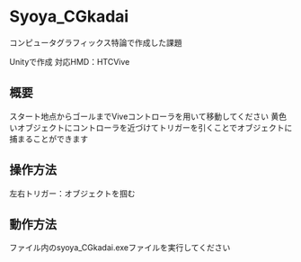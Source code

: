 # Syoya_CGkadai
コンピュータグラフィックス特論で作成した課題

Unityで作成
対応HMD：HTCVive

## 概要

スタート地点からゴールまでViveコントローラを用いて移動してください
黄色いオブジェクトにコントローラを近づけてトリガーを引くことでオブジェクトに捕まることができます

## 操作方法
左右トリガー：オブジェクトを掴む

## 動作方法

ファイル内のsyoya_CGkadai.exeファイルを実行してください

